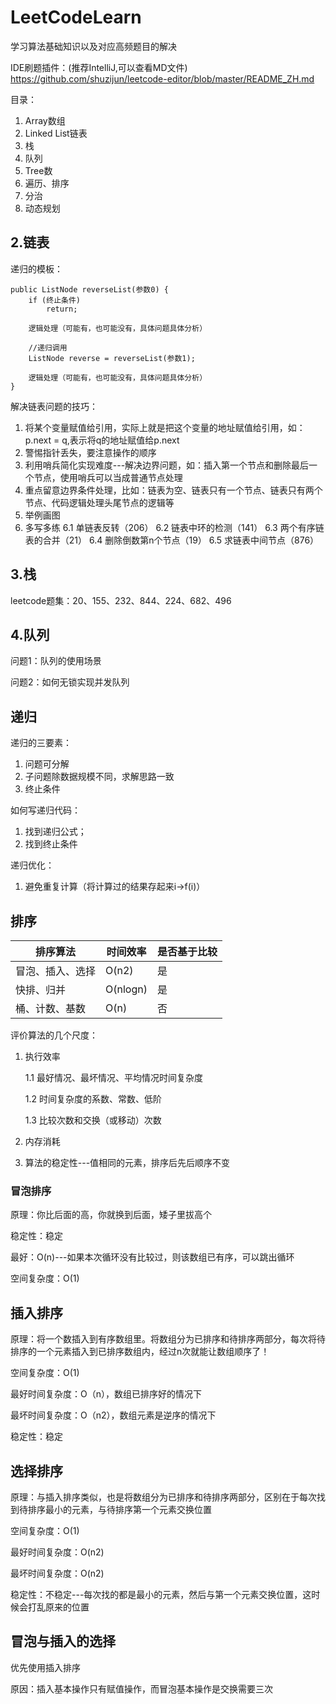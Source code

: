 # LeetCodeLearn
学习算法基础知识以及对应高频题目的解决

IDE刷题插件：(推荐IntelliJ,可以查看MD文件)
https://github.com/shuzijun/leetcode-editor/blob/master/README_ZH.md

目录：
1. Array数组
2. Linked List链表
3. 栈
4. 队列
5. Tree数
6. 遍历、排序
7. 分治
8. 动态规划

## 2.链表
递归的模板：
```
public ListNode reverseList(参数0) {
    if (终止条件)
        return;

    逻辑处理（可能有，也可能没有，具体问题具体分析）

    //递归调用
    ListNode reverse = reverseList(参数1);

    逻辑处理（可能有，也可能没有，具体问题具体分析）
}
```

解决链表问题的技巧：
1. 将某个变量赋值给引用，实际上就是把这个变量的地址赋值给引用，如：p.next = q,表示将q的地址赋值给p.next
2. 警惕指针丢失，要注意操作的顺序
3. 利用哨兵简化实现难度---解决边界问题，如：插入第一个节点和删除最后一个节点，使用哨兵可以当成普通节点处理
4. 重点留意边界条件处理，比如：链表为空、链表只有一个节点、链表只有两个节点、代码逻辑处理头尾节点的逻辑等
5. 举例画图
6. 多写多练
    6.1 单链表反转（206）
    6.2 链表中环的检测（141）
    6.3 两个有序链表的合并（21）
    6.4 删除倒数第n个节点（19）
    6.5 求链表中间节点（876）
    
## 3.栈
leetcode题集：20、155、232、844、224、682、496

## 4.队列
问题1：队列的使用场景

问题2：如何无锁实现并发队列

## 递归
递归的三要素：
1. 问题可分解
2. 子问题除数据规模不同，求解思路一致
3. 终止条件

如何写递归代码：
1. 找到递归公式；
2. 找到终止条件

递归优化：
1. 避免重复计算（将计算过的结果存起来i->f(i)）

## 排序
排序算法 | 时间效率 | 是否基于比较
--- | --- | ---
冒泡、插入、选择 | O(n2) | 是
快排、归并| O(nlogn) | 是
桶、计数、基数| O(n) | 否

评价算法的几个尺度：
1. 执行效率

    1.1 最好情况、最坏情况、平均情况时间复杂度
    
    1.2 时间复杂度的系数、常数、低阶
    
    1.3 比较次数和交换（或移动）次数
2. 内存消耗
3. 算法的稳定性---值相同的元素，排序后先后顺序不变  

### 冒泡排序
原理：你比后面的高，你就换到后面，矮子里拔高个

稳定性：稳定  

最好：O(n)---如果本次循环没有比较过，则该数组已有序，可以跳出循环

空间复杂度：O(1)

## 插入排序
原理：将一个数插入到有序数组里。将数组分为已排序和待排序两部分，每次将待排序的一个元素插入到已排序数组内，经过n次就能让数组顺序了！

空间复杂度：O(1)

最好时间复杂度：O（n），数组已排序好的情况下

最坏时间复杂度：O（n2），数组元素是逆序的情况下

稳定性：稳定

## 选择排序
原理：与插入排序类似，也是将数组分为已排序和待排序两部分，区别在于每次找到待排序最小的元素，与待排序第一个元素交换位置

空间复杂度：O(1)

最好时间复杂度：O(n2)

最坏时间复杂度：O(n2)

稳定性：不稳定---每次找的都是最小的元素，然后与第一个元素交换位置，这时候会打乱原来的位置

## 冒泡与插入的选择
优先使用插入排序

原因：插入基本操作只有赋值操作，而冒泡基本操作是交换需要三次

